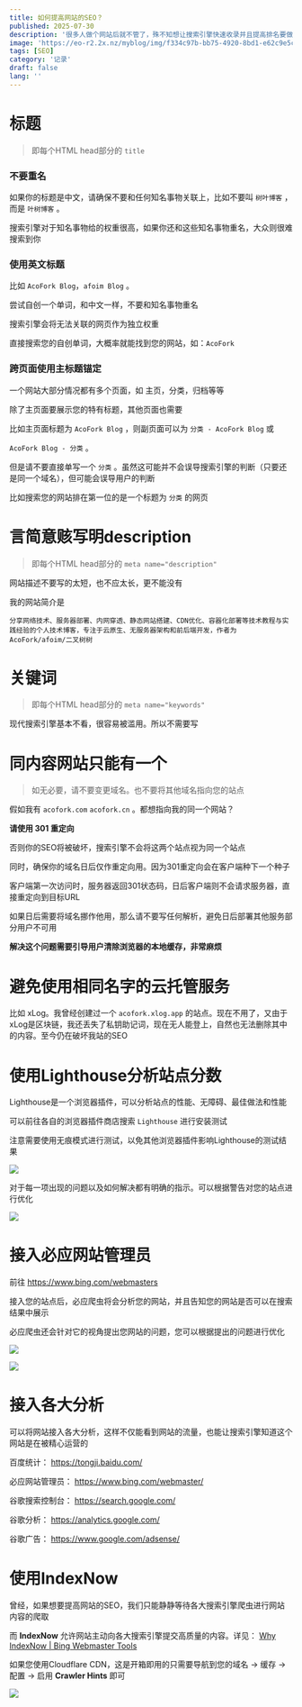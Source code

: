 ```yaml
---
title: 如何提高网站的SEO？
published: 2025-07-30
description: '很多人做个网站后就不管了，殊不知想让搜索引擎快速收录并且提高排名要做的事情还不少呢！'
image: 'https://eo-r2.2x.nz/myblog/img/f334c97b-bb75-4920-8bd1-e62c9e5c675c.webp'
tags: [SEO]
category: '记录'
draft: false 
lang: ''
---
```


# 标题

> 即每个HTML head部分的 `title`

### 不要重名

如果你的标题是中文，请确保不要和任何知名事物关联上，比如不要叫 `树叶博客` ，而是 `叶树博客` 。

搜索引擎对于知名事物给的权重很高，如果你还和这些知名事物重名，大众则很难搜索到你

### 使用英文标题

比如 `AcoFork Blog`，`afoim Blog` 。

尝试自创一个单词，和中文一样，不要和知名事物重名

搜索引擎会将无法关联的网页作为独立权重

直接搜索您的自创单词，大概率就能找到您的网站，如：`AcoFork`

### 跨页面使用主标题锚定

一个网站大部分情况都有多个页面，如 主页，分类，归档等等

除了主页面要展示您的特有标题，其他页面也需要

比如主页面标题为 `AcoFork Blog` ，则副页面可以为 `分类 - AcoFork Blog` 或

`AcoFork Blog - 分类` 。

但是请不要直接单写一个 `分类` 。虽然这可能并不会误导搜索引擎的判断（只要还是同一个域名），但可能会误导用户的判断

比如搜索您的网站排在第一位的是一个标题为 `分类` 的网页

# 言简意赅写明description

> 即每个HTML head部分的 `meta name="description"`

网站描述不要写的太短，也不应太长，更不能没有

我的网站简介是

`分享网络技术、服务器部署、内网穿透、静态网站搭建、CDN优化、容器化部署等技术教程与实践经验的个人技术博客，专注于云原生、无服务器架构和前后端开发，作者为AcoFork/afoim/二叉树树`

# 关键词

> 即每个HTML head部分的 `meta name="keywords"`

现代搜索引擎基本不看，很容易被滥用。所以不需要写

# 同内容网站只能有一个

> 如无必要，请不要变更域名。也不要将其他域名指向您的站点

假如我有 `acofork.com` `acofork.cn` 。都想指向我的同一个网站？

**请使用 301 重定向**

否则你的SEO将被破坏，搜索引擎不会将这两个站点视为同一个站点

同时，确保你的域名日后仅作重定向用。因为301重定向会在客户端种下一个种子

客户端第一次访问时，服务器返回301状态码，日后客户端则不会请求服务器，直接重定向到目标URL

如果日后需要将域名挪作他用，那么请不要写任何解析，避免日后部署其他服务部分用户不可用

**解决这个问题需要引导用户清除浏览器的本地缓存，非常麻烦**

# 避免使用相同名字的云托管服务

比如 xLog。我曾经创建过一个 `acofork.xlog.app` 的站点。现在不用了，又由于xLog是区块链，我还丢失了私钥助记词，现在无人能登上，自然也无法删除其中的内容。至今仍在破坏我站的SEO

# 使用Lighthouse分析站点分数

Lighthouse是一个浏览器插件，可以分析站点的性能、无障碍、最佳做法和性能

可以前往各自的浏览器插件商店搜索 `Lighthouse` 进行安装测试

注意需要使用无痕模式进行测试，以免其他浏览器插件影响Lighthouse的测试结果

![](https://eo-r2.2x.nz/myblog/img/579087ce-3a48-4390-8ba3-e42dea60135e.webp)

对于每一项出现的问题以及如何解决都有明确的指示。可以根据警告对您的站点进行优化

![](https://eo-r2.2x.nz/myblog/img/5174f53e-5c7f-49a9-86fc-ea6797975d59.webp)

# 接入必应网站管理员

前往 https://www.bing.com/webmasters

接入您的站点后，必应爬虫将会分析您的网站，并且告知您的网站是否可以在搜索结果中展示

必应爬虫还会针对它的视角提出您网站的问题，您可以根据提出的问题进行优化

![](https://eo-r2.2x.nz/myblog/img/eabc21ac-c306-4165-afe0-1b9da3d2a179.webp)

![](https://eo-r2.2x.nz/myblog/img/081682fd-2d05-4d3f-a191-1c0f5c9b624c.webp)

# 接入各大分析

可以将网站接入各大分析，这样不仅能看到网站的流量，也能让搜索引擎知道这个网站是在被精心运营的

百度统计： https://tongji.baidu.com/

必应网站管理员： https://www.bing.com/webmaster/

谷歌搜索控制台： https://search.google.com/

谷歌分析： https://analytics.google.com/

谷歌广告： https://www.google.com/adsense/

# 使用IndexNow

曾经，如果想要提高网站的SEO，我们只能静静等待各大搜索引擎爬虫进行网站内容的爬取

而 **IndexNow** 允许网站主动向各大搜索引擎提交高质量的内容。详见： [Why IndexNow | Bing Webmaster Tools](https://www.bing.com/indexnow)

如果您使用Cloudflare CDN，这是开箱即用的只需要导航到您的域名 -> 缓存 -> 配置 -> 启用 **Crawler Hints** 即可

![](https://eo-r2.2x.nz/myblog/img/303b37e5-4104-4e2a-8a3b-bdb6094159e7.webp)
